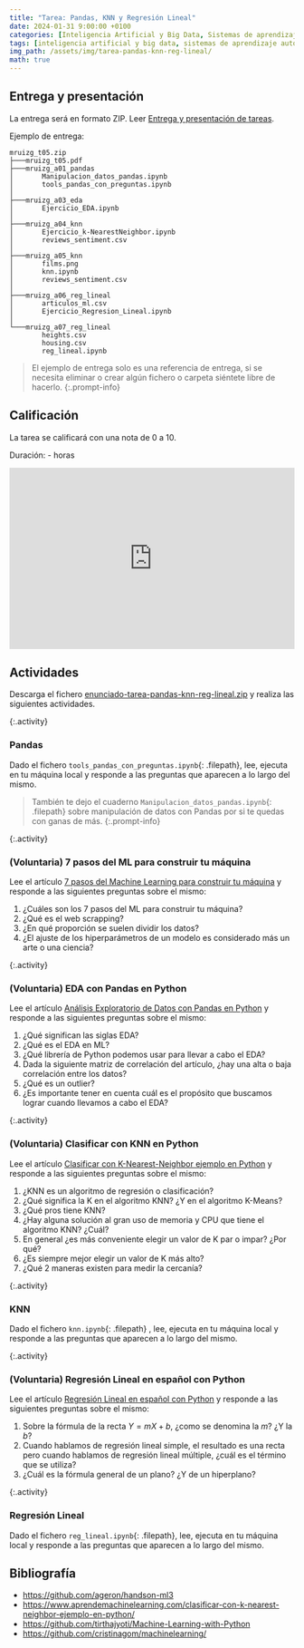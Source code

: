 ```yaml
---
title: "Tarea: Pandas, KNN y Regresión Lineal"
date: 2024-01-31 9:00:00 +0100
categories: [Inteligencia Artificial y Big Data, Sistemas de aprendizaje automático]
tags: [inteligencia artificial y big data, sistemas de aprendizaje automático]
img_path: /assets/img/tarea-pandas-knn-reg-lineal/
math: true
---
```


## Entrega y presentación

La entrega será en formato ZIP. Leer [Entrega y presentación de tareas](/posts/entrega-presentacion-tareas/).

Ejemplo de entrega:

```plaintext
mruizg_t05.zip
├───mruizg_t05.pdf
├───mruizg_a01_pandas
│       Manipulacion_datos_pandas.ipynb
│       tools_pandas_con_preguntas.ipynb
│
├───mruizg_a03_eda
│       Ejercicio_EDA.ipynb
│
├───mruizg_a04_knn
│       Ejercicio_k-NearestNeighbor.ipynb
│       reviews_sentiment.csv
│
├───mruizg_a05_knn
│       films.png
│       knn.ipynb
│       reviews_sentiment.csv
│
├───mruizg_a06_reg_lineal
│       articulos_ml.csv
│       Ejercicio_Regresion_Lineal.ipynb
│
└───mruizg_a07_reg_lineal
        heights.csv
        housing.csv
        reg_lineal.ipynb
```

> El ejemplo de entrega solo es una referencia de entrega, si se necesita eliminar o crear algún fichero o carpeta siéntete libre de hacerlo.
{:.prompt-info}

## Calificación

La tarea se calificará con una nota de 0 a 10.

Duración: - horas

<div class="strawpoll-embed" id="strawpoll_X3nk4X2eBgE" style="height: 320px; max-width: 640px; width: 100%; margin: 0 auto; display: flex; flex-direction: column;"><iframe title="StrawPoll Embed" id="strawpoll_iframe_X3nk4X2eBgE" src="https://strawpoll.com/embed/X3nk4X2eBgE" style="position: static; visibility: visible; display: block; width: 100%; flex-grow: 1;" frameborder="0" allowfullscreen allowtransparency>Loading...</iframe><script async src="https://cdn.strawpoll.com/dist/widgets.js" charset="utf-8"></script></div>

## Actividades

Descarga el fichero [enunciado-tarea-pandas-knn-reg-lineal.zip](/assets/img/tarea-pandas-knn-reg-lineal/enunciado-tarea-pandas-knn-reg-lineal.zip) y realiza las siguientes actividades.

{:.activity}
### Pandas

Dado el fichero `tools_pandas_con_preguntas.ipynb`{: .filepath}, lee, ejecuta en tu máquina local y responde a las preguntas que aparecen a lo largo del mismo.

> También te dejo el cuaderno `Manipulacion_datos_pandas.ipynb`{: .filepath} sobre manipulación de datos con Pandas por si te quedas con ganas de más.
{:.prompt-info}

{:.activity}
### (Voluntaria) 7 pasos del ML para construir tu máquina

Lee el artículo [7 pasos del Machine Learning para construir tu máquina](https://www.aprendemachinelearning.com/7-pasos-machine-learning-construir-maquina/) y responde a las siguientes preguntas sobre el mismo:

1. ¿Cuáles son los 7 pasos del ML para construir tu máquina?
1. ¿Qué es el web scrapping?
1. ¿En qué proporción se suelen dividir los datos?
1. ¿El ajuste de los hiperparámetros de un modelo es considerado más un arte o una ciencia?

{:.activity}
### (Voluntaria) EDA con Pandas en Python

Lee el artículo [Análisis Exploratorio de Datos con Pandas en Python](https://www.aprendemachinelearning.com/analisis-exploratorio-de-datos-pandas-python) y responde a las siguientes preguntas sobre el mismo:

1. ¿Qué significan las siglas EDA?
1. ¿Qué es el EDA en ML?
1. ¿Qué librería de Python podemos usar para llevar a cabo el EDA?
1. Dada la siguiente matriz de correlación del artículo, ¿hay una alta o baja correlación entre los datos?
1. ¿Qué es un outlier?
1. ¿Es importante tener en cuenta cuál es el propósito que buscamos lograr cuando llevamos a cabo el EDA?

{:.activity}
### (Voluntaria) Clasificar con KNN en Python

Lee el artículo [Clasificar con K-Nearest-Neighbor ejemplo en Python](https://www.aprendemachinelearning.com/clasificar-con-k-nearest-neighbor-ejemplo-en-python/) y responde a las siguientes preguntas sobre el mismo:

1. ¿KNN es un algoritmo de regresión o clasificación?
1. ¿Qué significa la K en el algoritmo KNN? ¿Y en el algoritmo K-Means?
1. ¿Qué pros tiene KNN?
1. ¿Hay alguna solución al gran uso de memoria y CPU que tiene el algoritmo KNN? ¿Cuál?
1. En general ¿es más conveniente elegir un valor de K par o impar? ¿Por qué?
1. ¿Es siempre mejor elegir un valor de K más alto?
1. ¿Qué 2 maneras existen para medir la cercanía?

{:.activity}
### KNN

Dado el fichero `knn.ipynb`{: .filepath} , lee, ejecuta en tu máquina local y responde a las preguntas que aparecen a lo largo del mismo.

{:.activity}
### (Voluntaria) Regresión Lineal en español con Python

Lee el artículo [Regresión Lineal en español con Python](https://www.aprendemachinelearning.com/clasificar-con-k-nearest-neighbor-ejemplo-en-python/) y responde a las siguientes preguntas sobre el mismo:

1. Sobre la fórmula de la recta $Y = mX + b$, ¿como se denomina la $m$? ¿Y la $b$?
1. Cuando hablamos de regresión lineal simple, el resultado es una recta pero cuando hablamos de regresión lineal múltiple, ¿cuál es el término que se utiliza?
1. ¿Cuál es la fórmula general de un plano? ¿Y de un hiperplano?

{:.activity}
### Regresión Lineal

Dado el fichero `reg_lineal.ipynb`{: .filepath}, lee, ejecuta en tu máquina local y responde a las preguntas que aparecen a lo largo del mismo.

## Bibliografía

- <https://github.com/ageron/handson-ml3>
- <https://www.aprendemachinelearning.com/clasificar-con-k-nearest-neighbor-ejemplo-en-python/>
- <https://github.com/tirthajyoti/Machine-Learning-with-Python>
- <https://github.com/cristinagom/machinelearning/>
